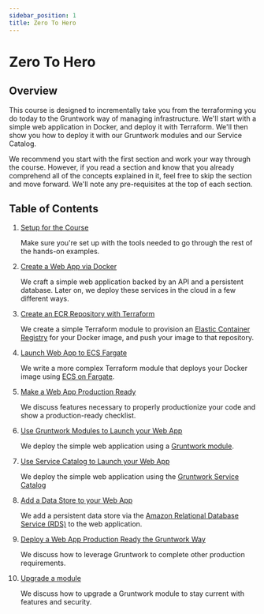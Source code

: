 ```yaml
---
sidebar_position: 1
title: Zero To Hero
---
```


# Zero To Hero

## Overview

This course is designed to incrementally take you from the terraforming you do today to the Gruntwork way of managing infrastructure. We'll start with a simple web application in Docker, and deploy it with Terraform. We'll then show you how to deploy it with our Gruntwork modules and our Service Catalog.

We recommend you start with the first section and work your way through the course. However, if you read a section and know that you already comprehend all of the concepts explained in it, feel free to skip the section and move forward. We'll note any pre-requisites at the top of each section.

## Table of Contents

1. [Setup for the Course](01_setup)

   Make sure you're set up with the tools needed to go through the rest of the hands-on examples.

1. [Create a Web App via Docker](02_web_app_via_docker)

   We craft a simple web application backed by an API and a persistent database. Later on, we deploy these services in the cloud in a few different ways.

1. [Create an ECR Repository with Terraform](03_ECR_repo)

   We create a simple Terraform module to provision an [Elastic Container Registry](https://aws.amazon.com/ecr/) for your Docker image, and push your image to that repository.

1. [Launch Web App to ECS Fargate](04_web_app_to_ecs_fargate)

   We write a more complex Terraform module that deploys your Docker image using [ECS on Fargate](https://docs.aws.amazon.com/AmazonECS/latest/developerguide/AWS_Fargate.html).

1. [Make a Web App Production Ready](05_web_app_production_ready)

   We discuss features necessary to properly productionize your code and show a production-ready checklist.

1. [Use Gruntwork Modules to Launch your Web App](06_gruntwork_modules_web_app)

   We deploy the simple web application using a [Gruntwork module](https://gruntwork.io/infrastructure-as-code-library/).

1. [Use Service Catalog to Launch your Web App](07_service_catalog_web_app)

   We deploy the simple web application using the [Gruntwork Service Catalog](https://blog.gruntwork.io/introducing-the-gruntwork-module-service-and-architecture-catalogs-eb3a21b99f70#122a)

1. [Add a Data Store to your Web App](08_data_store)

   We add a persistent data store via the [Amazon Relational Database Service (RDS)](https://aws.amazon.com/rds/) to the web application.

1. [Deploy a Web App Production Ready the Gruntwork Way](09_web_app_gruntwork_way)

   We discuss how to leverage Gruntwork to complete other production requirements.

1. [Upgrade a module](10_upgrade_a_module_version)

   We discuss how to upgrade a Gruntwork module to stay current with features and security.
